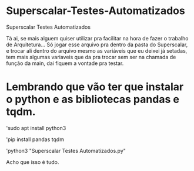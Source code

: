 # Superscalar-Testes-Automatizados
Superscalar Testes Automatizados

Tá ai, se mais alguem quiser utilizar pra facilitar na hora de fazer o trabalho de Arquitetura... 
Só jogar esse arquivo pra dentro da pasta do Superscalar, e trocar ali dentro do arquivo mesmo as variáveis que eu deixei já setadas, tem mais algumas variaveis que da pra trocar sem ser na chamada de função da main, dai fiquem a vontade pra testar.

# Lembrando que vão ter que instalar o python e as bibliotecas pandas e tqdm. 

'sudo apt install python3

'pip install pandas tqdm

'python3 "Superscalar Testes Automatizados.py"

Acho que isso é tudo.
